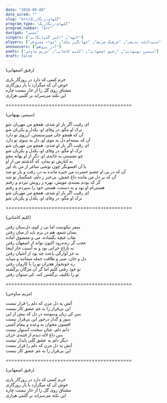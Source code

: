 ```yaml
---
date: "2010-09-08"
date_aired: ""
slug: "گلهای-رنگارنگ/۵۶۶"
program_type: "گلهای-رنگارنگ"
program_number: "۵۶۶"
dastgah: "دشتی"
singers: ["الهه", "اکبر گلپایگانی"]
players: ["حبیب‌الله بدیعی", "فرهنگ شریف", "جهانگیر ملک", "جواد معروفی"]
announcers: ["آذر پژوهش"]
poets: ["سیمین بهبهانی", "رفیق اصفهانی", "کلیم کاشانی", "مریم ساوجی"]
draft: false
---
```


(رفیق اصفهانی)  

خرم کسی که دارد در روزگار یاری  
خوش آن که میگزارد با یار روزگاری  
مشتاق روی گل را از خار نیست چاره  
این نکته می‌سراید بر گلبنی هزاری  

============================================  

(سیمین بهبهانی)  

ای رقیب اگر یار او شدی، همچو من مهربان شو  
ترک او مگو، در وفای او، یکدل و یکزبان شو  
آن که همچو جان میپرستمش، آرزوی تو دارد  
آن که بسته‌ام دل به موی او، دل به سوی تو دارد  
ای رقیب اگر یار او شدی، همچو من مهربان شو  
ترک او مگو، در وفای او، یکدل و یکزبان شو  
چو نشستی به خانه‌ی او، دگر از او بهانه مجو  
به کنارش تو بمان، که گذشتم من از او  
با آن افسونگر چون نوشی ساغر از من یاد آور  
آن که در پی او چشم حسرت من خیره مانده به در، رفت و یار تو شد  
آن که بر دل من مانده داغ غمش، بی‌خبر ز دلم، غمگسار تو شد  
گر که بودم بسته‌ی مویش، بهره ز رویش نبردم و رفتم  
هستی‌ام او بود و به دستت، هستی خود را سپردم و رفتم  
ای رقیب اگر یار او شدی، همچو من مهربان شو  
ترک او مگو، در وفای او، یکدل و یکزبان شو  

============================================  

(کلیم کاشانی)  

سفر نیکوست اما نی ز کوی دل‌ستان رفتن  
بسان شمع، هم در بزم باید از میان رفتن  
نقاب غنچه بگشاده، می و معشوق آماده  
عجب گر زنده‌رود اکنون تواند از اصفهان رفتن  
نه تاراج خزانی بود و نه آسیب خار اینجا  
به جز آوارگی باعث چه بود از آشیان رفتن  
دل و جان، صبر و طاقت جمله میمانند و میباید  
ره خونخوار هجران تو را با کاروان رفتن  
تو خود رفتی کلیم اما گر آن مژگان برگشته  
تو را تکلیف برگشتن کند، کی میتوان رفتن  

============================================  

(مریم ساوجی)  

آتش به دل مزن که دلم را قرار نیست  
این بی‌قرار را به غم عشق کار نیست  
بس کن زبان وسوسه در دل که بیش از این  
سوز و گداز درخور این بی‌قرار نیست  
افسون مخوان به وعده و پیغام آشتی  
دانم دلم، چنان سخنت استوار نیست  
بس داغ لاله دیدم از فتنه‌ی خزان  
دیگر دلم به عشق گلی پایدار نیست  
آتش به دل مزن که دلم را قرار نیست  
این بی‌قرار را به غم عشق کار نیست  

============================================  

(رفیق اصفهانی)  

خرم کسی که دارد در روزگار یاری  
خوش آن که میگزارد با یار روزگاری  
مشتاق روی گل را از خار نیست چاره  
این نکته می‌سراید بر گلبنی هزاری  
